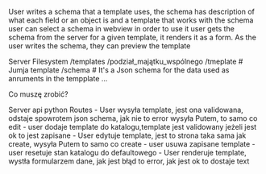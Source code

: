 User writes a schema that a template uses, the schema has description of what each field or an object is and a template that works with the schema
user can select a schema in webview in order to use it
user gets the schema from the server for a given template, it renders it as a form.
As the user writes the schema, they can preview the template

Server
Filesystem
    /templates
        /podział_majątku_wspólnego
            /tmeplate
                # Jumja template
            /schema
                # It's a Json schema for the data used as anruments in the tempplate
        ...


Co muszę zrobić?

Server api python
    Routes
        - User wysyła template, jest ona validowana, odstaje spowrotem json schema, jak nie to error wysyła Putem, to samo co edit
        - user dodaje template do katalogu,template jest validowany jeżeli jest ok to jest zapisane 
        - User edytuje template, jest to strona taka sama jak create, wysyła Putem to samo co create
        - user usuwa zapisane template
        - user resetuje stan katalogu do defaultowego
        - User renderuje template, wystła formularzem dane, jak jest błąd to error, jak jest ok to dostaje text